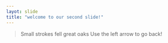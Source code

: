 ```yaml
---
layot: slide
title: "welcome to our second slide!"
---
```

> Small strokes fell great oaks
Use the left arrow to go back!
